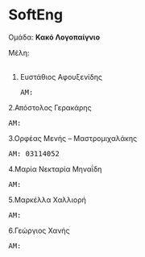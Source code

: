 # SoftEng
Ομάδα: 
<b>Κακό Λογοπαίγνιο</b>

Μέλη: <br/><br/>
1. Ευστάθιος Αφουξενίδης <br/> <pre>ΑΜ: </pre>
      
2.Απόστολος Γερακάρης  <br/> <pre>ΑΜ: </pre>
      
3.Ορφέας Μενής – Μαστρομιχαλάκης <br/> <pre>ΑΜ: 03114052 </pre> 
      
4.Μαρία Νεκταρία Μηναΐδη <br/> <pre>ΑΜ: </pre>
      
5.Μαρκέλλα Χαλλιορή <br/> <pre>ΑΜ: </pre>
      
6.Γεώργιος Χανής <br/> <pre>ΑΜ: </pre>
